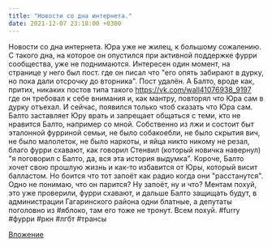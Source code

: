```yaml
---
title: "Новости со дна интернета."
date: 2021-12-07 23:18:00 +0300
---
```


Новости со дна интернета.
Юра уже не жилец, к большому сожалению. С такого дна, на которое он опустился при активной поддержке фурри сообщества, уже не поднимаются.
Интересен один момент, на странице у него был пост. где он писал что "его опять забирают в дурку, но пока дали отсрочку до вторника". Пост удалён. А Балто, вроде как, притих, никаких постов типа такого https://vk.com/wall41076938_9197 где он требовал к себе внимания и, как мантру, повторял что Юра сам в дурку отъехал. И сейчас, появился только чтоб сказать что Юра сам. Балто заставляет Юру врать и запрещает общаться с теми, кто не нравится Балто, например со мной. Собственно из лжи и состоит быт эталонной фурриной семьи, не было собакоебли, не было скрытия вич, не было малолеток, не было наркоты, и яйца никто никому не резал, благо фурри схавают, как говорил Стенвил (который новичка навернул) "я поговорил с Балто, да, вся эта история выдумка".
Короче, Балто хочет свою прошлую жизнь и как-то избавится от Юры, который висит балластом. Но боится что тот запоёт как радио когда они "расстанутся". Одно не понимаю, что он парится? Ну запоёт, ну и что? Ментам похуй, это уже проверили, фурри схавают, и дальше Балто защищать будут, в администрации Гагаринского района одни блатные, а депутаты поголовно из #яблоко, там его тоже не тронут. Всем похуй.
#furry #фурри #ркн #лгбт #трансы

[Вложение](/assets/vk_photos/2/UeQJ8N1XrVg.jpg)
